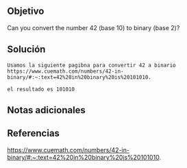 ## Objetivo
Can you convert the number 42 (base 10) to binary (base 2)?
## Solución
```
Usamos la siguiente pagibna para convertir 42 a binario
https://www.cuemath.com/numbers/42-in-binary/#:~:text=42%20in%20binary%20is%20101010.

el resultado es 101010
```
## Notas adicionales

## Referencias

https://www.cuemath.com/numbers/42-in-binary/#:~:text=42%20in%20binary%20is%20101010.